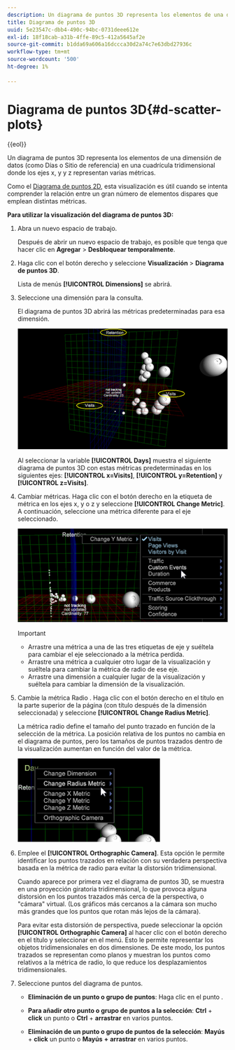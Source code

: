 ```yaml
---
description: Un diagrama de puntos 3D representa los elementos de una dimensión de datos (como Días o Sitio de referencia) en una cuadrícula tridimensional donde los ejes x, y y z representan varias métricas.
title: Diagrama de puntos 3D
uuid: 5e23547c-dbb4-490c-94bc-0731deee612e
exl-id: 18f18cab-a31b-4ffe-89c5-412a5645af2e
source-git-commit: b1dda69a606a16dccca30d2a74c7e63dbd27936c
workflow-type: tm+mt
source-wordcount: '500'
ht-degree: 1%

---
```


# Diagrama de puntos 3D{#d-scatter-plots}

{{eol}}

Un diagrama de puntos 3D representa los elementos de una dimensión de datos (como Días o Sitio de referencia) en una cuadrícula tridimensional donde los ejes x, y y z representan varias métricas.

Como el [Diagrama de puntos 2D](https://experienceleague.adobe.com/docs/data-workbench/using/client/t-open-ins.html#Scatter_Plots), esta visualización es útil cuando se intenta comprender la relación entre un gran número de elementos dispares que emplean distintas métricas.

**Para utilizar la visualización del diagrama de puntos 3D:**

1. Abra un nuevo espacio de trabajo.

   Después de abrir un nuevo espacio de trabajo, es posible que tenga que hacer clic en **Agregar** > **Desbloquear temporalmente**.
1. Haga clic con el botón derecho y seleccione **Visualización** > **Diagrama de puntos 3D**.

   Lista de menús **[!UICONTROL Dimensions]** se abrirá.

1. Seleccione una dimensión para la consulta.

   El diagrama de puntos 3D abrirá las métricas predeterminadas para esa dimensión.

   ![](assets/3D_main.png)

   Al seleccionar la variable **[!UICONTROL Days]** muestra el siguiente diagrama de puntos 3D con estas métricas predeterminadas en los siguientes ejes: **[!UICONTROL x=Visits]**, **[!UICONTROL y=Retention]** y **[!UICONTROL z=Visits]**.

1. Cambiar métricas. Haga clic con el botón derecho en la etiqueta de métrica en los ejes x, y o z y seleccione **[!UICONTROL Change Metric]**. A continuación, seleccione una métrica diferente para el eje seleccionado.

   ![](assets/3D_change.png)

   >[!IMPORTANT]
   >
   >
   >    
   >    
   >    * Arrastre una métrica a una de las tres etiquetas de eje y suéltela para cambiar el eje seleccionado a la métrica perdida.
   >    * Arrastre una métrica a cualquier otro lugar de la visualización y suéltela para cambiar la métrica de radio de ese eje.
   >    * Arrastre una dimensión a cualquier lugar de la visualización y suéltela para cambiar la dimensión de la visualización.


1. Cambie la métrica Radio . Haga clic con el botón derecho en el título en la parte superior de la página (con título después de la dimensión seleccionada) y seleccione **[!UICONTROL Change Radius Metric]**.

   La métrica radio define el tamaño del punto trazado en función de la selección de la métrica. La posición relativa de los puntos no cambia en el diagrama de puntos, pero los tamaños de puntos trazados dentro de la visualización aumentan en función del valor de la métrica.

   ![](assets/3D_change_radius.png)

1. Emplee el **[!UICONTROL Orthographic Camera]**. Esta opción le permite identificar los puntos trazados en relación con su verdadera perspectiva basada en la métrica de radio para evitar la distorsión tridimensional.

   Cuando aparece por primera vez el diagrama de puntos 3D, se muestra en una proyección giratoria tridimensional, lo que provoca alguna distorsión en los puntos trazados más cerca de la perspectiva, o &quot;cámara&quot; virtual. (Los gráficos más cercanos a la cámara son mucho más grandes que los puntos que rotan más lejos de la cámara).

   Para evitar esta distorsión de perspectiva, puede seleccionar la opción **[!UICONTROL Orthographic Camera]** al hacer clic con el botón derecho en el título y seleccionar en el menú. Esto le permite representar los objetos tridimensionales en dos dimensiones. De este modo, los puntos trazados se representan como planos y muestran los puntos como relativos a la métrica de radio, lo que reduce los desplazamientos tridimensionales.

1. Seleccione puntos del diagrama de puntos.

   * **Eliminación de un punto o grupo de puntos**: Haga clic en el punto .
   * **Para añadir otro punto o grupo de puntos a la selección**: **Ctrl** + **click** un punto o **Ctrl** + **arrastrar** en varios puntos.

   * **Eliminación de un punto o grupo de puntos de la selección**: **Mayús** + **click** un punto o **Mayús** **+** **arrastrar** en varios puntos.

<!-- <a id="section_9C30F9799F1440F09278327002E6B47A"></a> -->
